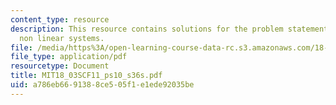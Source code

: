 ```yaml
---
content_type: resource
description: This resource contains solutions for the problem statements related to
  non linear systems.
file: /media/https%3A/open-learning-course-data-rc.s3.amazonaws.com/18-03sc-differential-equations-fall-2011/a786eb6691388ce505f1e1ede92035be_MIT18_03SCF11_ps10_s36s.pdf
file_type: application/pdf
resourcetype: Document
title: MIT18_03SCF11_ps10_s36s.pdf
uid: a786eb66-9138-8ce5-05f1-e1ede92035be
---
```

